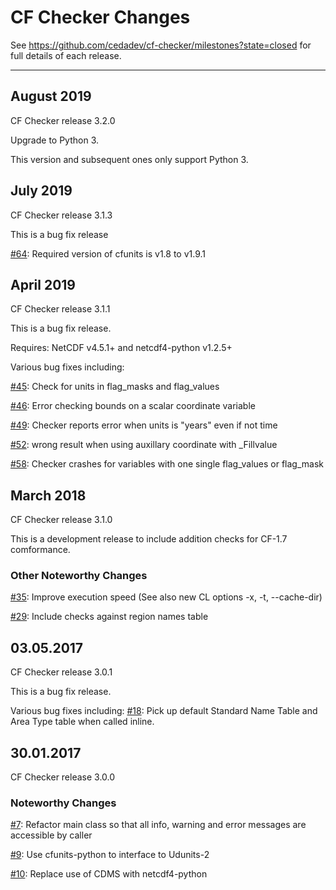 # CF Checker Changes

See https://github.com/cedadev/cf-checker/milestones?state=closed for full details of each release.

-----------------------------------------------------------------
## August 2019

CF Checker release 3.2.0

Upgrade to Python 3.

This version and subsequent ones only support Python 3.

## July 2019

CF Checker release 3.1.3

This is a bug fix release

[#64](https://github.com/cedadev/cf-checker/issues/64): Required version of cfunits is v1.8 to v1.9.1

## April 2019

CF Checker release 3.1.1

This is a bug fix release.

Requires: NetCDF v4.5.1+ and netcdf4-python v1.2.5+  

Various bug fixes including:

[#45](https://github.com/cedadev/cf-checker/issues/45): Check for units in flag_masks and flag_values

[#46](https://github.com/cedadev/cf-checker/issues/46): Error checking bounds on a scalar coordinate variable

[#49](https://github.com/cedadev/cf-checker/issues/49): Checker reports error when units is "years" even if not time

[#52](https://github.com/cedadev/cf-checker/issues/52): wrong result when using auxillary coordinate with _Fillvalue

[#58](https://github.com/cedadev/cf-checker/issues/58): Checker crashes for variables with one single flag_values or flag_mask

## March 2018

CF Checker release 3.1.0

This is a development release to include addition checks for CF-1.7 comformance.

### Other Noteworthy Changes

[#35](https://github.com/cedadev/cf-checker/issues/35): Improve execution speed (See also new CL options -x, -t, --cache-dir)

[#29](https://github.com/cedadev/cf-checker/issues/29): Include checks against region names table

## 03.05.2017

CF Checker release 3.0.1

This is a bug fix release.

Various bug fixes including:
[#18](https://github.com/cedadev/cf-checker/issues/18): Pick up default Standard Name Table and Area Type table when called inline.

## 30.01.2017

CF Checker release 3.0.0

### Noteworthy Changes

[#7](https://github.com/cedadev/cf-checker/issues/7): Refactor main class so that all info, warning and error messages are accessible by caller

[#9](https://github.com/cedadev/cf-checker/pull/9): Use cfunits-python to interface to Udunits-2

[#10](https://github.com/cedadev/cf-checker/pull/10): Replace use of CDMS with netcdf4-python
